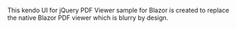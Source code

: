 This kendo UI for jQuery PDF Viewer sample for Blazor is created to replace the native Blazor PDF viewer which is blurry by design.


